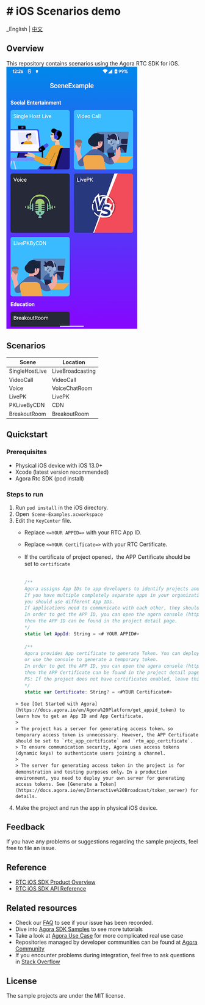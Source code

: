 # # iOS Scenarios demo

_English | [中文](README_zh.md)

## Overview

This repository contains scenarios using the Agora RTC SDK for iOS.
![image](img_case.png)

## Scenarios

|Scene|Location|
|--|--|
|SingleHostLive|LiveBroadcasting|
|VideoCall|VideoCall|
|Voice|VoiceChatRoom|
|LivePK|LivePK|
|PKLiveByCDN|CDN|
|BreakoutRoom|BreakoutRoom|

## Quickstart

### Prerequisites

- Physical iOS device with iOS 13.0+
- Xcode (latest version recommended)
- Agora Rtc SDK (pod install)

### Steps to run

1. Run `pod install`  in the iOS directory.
2. Open` Scene-Examples.xcworkspace`
3. Edit the  `KeyCenter` file.
   - Replace `<=YOUR APPID=>` with your RTC App ID.
   - Replace `<=YOUR Certificate=>` with your RTC Certificate.
   - If the certificate of project opened，the APP Certificate should be set to `certificate`
      
      ```swift
 
     /**
      Agora assigns App IDs to app developers to identify projects and organizations.
     If you have multiple completely separate apps in your organization, for example built by different teams,
     you should use different App IDs.
     If applications need to communicate with each other, they should use the same App ID.
     In order to get the APP ID, you can open the agora console (https://console.agora.io/) to create a project,
     then the APP ID can be found in the project detail page.
     */
     static let AppId: String = <# YOUR APPID#>
     
     /**
      Agora provides App certificate to generate Token. You can deploy and generate a token on your server,
     or use the console to generate a temporary token.
     In order to get the APP ID, you can open the agora console (https://console.agora.io/) to create a project with the App Certificate enabled,
     then the APP Certificate can be found in the project detail page.
     PS: If the project does not have certificates enabled, leave this field blank.
     */
     static var Certificate: String? = <#YOUR Certificate#>
   ```
   > See [Get Started with Agora](https://docs.agora.io/en/Agora%20Platform/get_appid_token) to learn how to get an App ID and App Certificate.
   > 
   > The project has a server for generating access token，so temporary access token is unnecessary. However, the APP Certificate should be set to `rtc_app_certificate` and `rtm_app_certificate`.
   > To ensure communication security, Agora uses access tokens (dynamic keys) to authenticate users joining a channel.
   > 
   > The server for generating access token in the project is for demonstration and testing purposes only。In a production environment, you need to deploy your own server for generating access tokens. See [Generate a Token](https://docs.agora.io/en/Interactive%20Broadcast/token_server) for details.
4. Make the project and run the app in physical iOS device.

## Feedback

If you have any problems or suggestions regarding the sample projects, feel free to file an issue.

## Reference

- [RTC iOS SDK Product Overview](https://docs.agora.io/en/Interactive%20Broadcast/product_live?platform=iOS)
- [RTC iOS SDK API Reference](https://docs.agora.io/en/Interactive%20Broadcast/API%20Reference/oc/docs/headers/Agora-Objective-C-API-Overview.html)

## Related resources

- Check our [FAQ](https://docs.agora.io/en/faq) to see if your issue has been recorded.
- Dive into [Agora SDK Samples](https://github.com/AgoraIO) to see more tutorials
- Take a look at [Agora Use Case](https://github.com/AgoraIO-usecase) for more complicated real use case
- Repositories managed by developer communities can be found at [Agora Community](https://github.com/AgoraIO-Community)
- If you encounter problems during integration, feel free to ask questions in [Stack Overflow](https://stackoverflow.com/questions/tagged/agora.io)

## License

The sample projects are under the MIT license.
